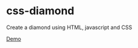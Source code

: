 css-diamond
===========

Create a diamond using HTML, javascript and CSS

[Demo](http://stevewilber.github.io/css-diamond/)